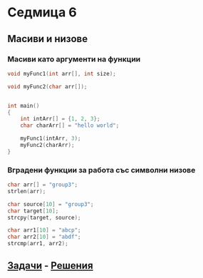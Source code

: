 # Седмица 6

## Масиви и низове

### Масиви като аргументи на функции

```c++
void myFunc1(int arr[], int size);

void myFunc2(char arr[]);


int main()
{
    int intArr[] = {1, 2, 3};
    char charArr[] = "hello world";

    myFunc1(intArr, 3);
    myFunc2(charArr);
}
```

### Вградени функции за работа със символни низове

```c++
char arr[] = "group3";
strlen(arr);

char source[10] = "group3";
char target[10];
strcpy(target, source);

char arr1[10] = "abcp";
char arr2[10] = "abdf";
strcmp(arr1, arr2);
```

## [Задачи](tasks.md) - [Решения](solutions)
